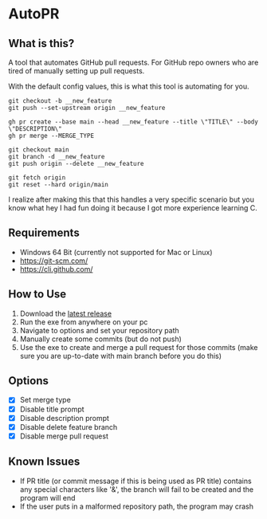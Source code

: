# AutoPR

## What is this?
A tool that automates GitHub pull requests. For GitHub repo owners who are tired of manually setting up pull requests.

With the default config values, this is what this tool is automating for you.
```
git checkout -b __new_feature
git push --set-upstream origin __new_feature

gh pr create --base main --head __new_feature --title \"TITLE\" --body \"DESCRIPTION\"
gh pr merge --MERGE_TYPE

git checkout main
git branch -d __new_feature
git push origin --delete __new_feature

git fetch origin
git reset --hard origin/main
```

I realize after making this that this handles a very specific scenario but you know what hey I had fun doing it because I got more experience learning C.

## Requirements
- Windows 64 Bit (currently not supported for Mac or Linux)
- https://git-scm.com/
- https://cli.github.com/

## How to Use
1. Download the [latest release](https://github.com/valkyrienyanko/AutoPR/releases/latest)
2. Run the exe from anywhere on your pc
3. Navigate to options and set your repository path
4. Manually create some commits (but do not push)
5. Use the exe to create and merge a pull request for those commits (make sure you are up-to-date with main branch before you do this)

## Options
- [x] Set merge type
- [x] Disable title prompt
- [x] Disable description prompt
- [x] Disable delete feature branch
- [x] Disable merge pull request

## Known Issues
- If PR title (or commit message if this is being used as PR title) contains any special characters like '&', the branch will fail to be created and the program will end
- If the user puts in a malformed repository path, the program may crash

